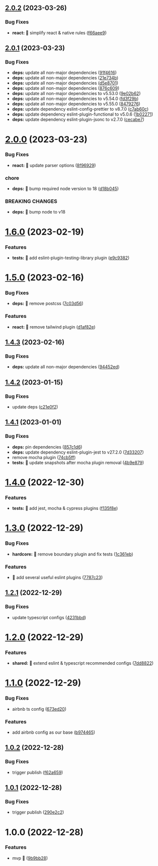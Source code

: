 ## [2.0.2](https://github.com/akhenda/eslint-config-heimdall/compare/v2.0.1...v2.0.2) (2023-03-26)


### Bug Fixes

* **react:** 🐛 simplify react & native rules ([f66aee9](https://github.com/akhenda/eslint-config-heimdall/commit/f66aee927d688a56e7e1a51db7477812044c9e3f))

## [2.0.1](https://github.com/akhenda/eslint-config-heimdall/compare/v2.0.0...v2.0.1) (2023-03-23)


### Bug Fixes

* **deps:** update all non-major dependencies ([91f4616](https://github.com/akhenda/eslint-config-heimdall/commit/91f461605af68d6e50439c6a336b511f5bc5eed4))
* **deps:** update all non-major dependencies ([21e734b](https://github.com/akhenda/eslint-config-heimdall/commit/21e734bd5cfc8649c22835b0f0c48dbd329803e5))
* **deps:** update all non-major dependencies ([d5e8701](https://github.com/akhenda/eslint-config-heimdall/commit/d5e8701afe981c1db4463b9e6999c9160b4e9f70))
* **deps:** update all non-major dependencies ([876c609](https://github.com/akhenda/eslint-config-heimdall/commit/876c60929ba76f224ccd406a046d954a4b2dd8cd))
* **deps:** update all non-major dependencies to v5.53.0 ([9e02b62](https://github.com/akhenda/eslint-config-heimdall/commit/9e02b625e9f8081906d31531fbbeed4a55d87d28))
* **deps:** update all non-major dependencies to v5.54.0 ([fd3f29b](https://github.com/akhenda/eslint-config-heimdall/commit/fd3f29bd27e79d389913443d4af851285b386335))
* **deps:** update all non-major dependencies to v5.55.0 ([8479276](https://github.com/akhenda/eslint-config-heimdall/commit/8479276c7e097f3da4394fd9b1c2249728487aef))
* **deps:** update dependency eslint-config-prettier to v8.7.0 ([c7ab60c](https://github.com/akhenda/eslint-config-heimdall/commit/c7ab60c5843b05b79b98afe40f8e682e9548811d))
* **deps:** update dependency eslint-plugin-functional to v5.0.6 ([1b02271](https://github.com/akhenda/eslint-config-heimdall/commit/1b02271a9d3b9636622616aac593668582c9fd22))
* **deps:** update dependency eslint-plugin-jsonc to v2.7.0 ([cecabe7](https://github.com/akhenda/eslint-config-heimdall/commit/cecabe7d35d7de6a17283abd8f17a92835917a8b))

# [2.0.0](https://github.com/akhenda/eslint-config-heimdall/compare/v1.6.0...v2.0.0) (2023-03-23)


### Bug Fixes

* **react:** 🐛 update parser options ([8f96929](https://github.com/akhenda/eslint-config-heimdall/commit/8f9692949e864d8a13f5d01e2dc47d5895d0d64d))


### chore

* **deps:** 🤖 bump required node version to 18 ([d18b045](https://github.com/akhenda/eslint-config-heimdall/commit/d18b04507b28ad2c17065f55f66dbda9121c9b71))


### BREAKING CHANGES

* **deps:** 🧨 bump node to v18

# [1.6.0](https://github.com/akhenda/eslint-config-heimdall/compare/v1.5.0...v1.6.0) (2023-02-19)


### Features

* **tests:** 🎸 add eslint-plugin-testing-library plugin ([e9c9382](https://github.com/akhenda/eslint-config-heimdall/commit/e9c9382d5d720a761f4263119161af32bb698369))

# [1.5.0](https://github.com/akhenda/eslint-config-heimdall/compare/v1.4.3...v1.5.0) (2023-02-16)


### Bug Fixes

* **deps:** 🐛 remove postcss ([7c03d56](https://github.com/akhenda/eslint-config-heimdall/commit/7c03d566ba3da644571920f3e0755099f95c665c))


### Features

* **react:** 🎸 remove tailwind plugin ([d1af82e](https://github.com/akhenda/eslint-config-heimdall/commit/d1af82e6e51db544122ae09d92cbbc7ec85defa5))

## [1.4.3](https://github.com/akhenda/eslint-config-heimdall/compare/v1.4.2...v1.4.3) (2023-02-16)


### Bug Fixes

* **deps:** update all non-major dependencies ([94452ed](https://github.com/akhenda/eslint-config-heimdall/commit/94452edbd54fae73949cb5c73dffc8e4d60eda23))

## [1.4.2](https://github.com/akhenda/eslint-config-heimdall/compare/v1.4.1...v1.4.2) (2023-01-15)


### Bug Fixes

* update deps ([c21e0f2](https://github.com/akhenda/eslint-config-heimdall/commit/c21e0f205076a731df9cd101ea1d9725035427a7))

## [1.4.1](https://github.com/akhenda/eslint-config-heimdall/compare/v1.4.0...v1.4.1) (2023-01-01)


### Bug Fixes

* **deps:** pin dependencies ([857c1d6](https://github.com/akhenda/eslint-config-heimdall/commit/857c1d6df8a0abadb98216fcb9541cc9b1293f2a))
* **deps:** update dependency eslint-plugin-jest to v27.2.0 ([7d33207](https://github.com/akhenda/eslint-config-heimdall/commit/7d332073957ed6eb34237e1d48b8fac70b29e53c))
* remove mocha plugin ([74cb5ff](https://github.com/akhenda/eslint-config-heimdall/commit/74cb5ff0ac3aa322342decf777e51b39b9ddb009))
* **tests:** 🐛 update snapshots after mocha plugin removal ([4b9e879](https://github.com/akhenda/eslint-config-heimdall/commit/4b9e879fca19903c531f385d53eee3ee3ea934de))

# [1.4.0](https://github.com/akhenda/eslint-config-heimdall/compare/v1.3.0...v1.4.0) (2022-12-30)


### Features

* **tests:** 🎸 add jest, mocha & cypress plugins ([f135f8e](https://github.com/akhenda/eslint-config-heimdall/commit/f135f8e84ac662a97e1448a9e64d091219e128fa))

# [1.3.0](https://github.com/akhenda/eslint-config-heimdall/compare/v1.2.1...v1.3.0) (2022-12-29)


### Bug Fixes

* **hardcore:** 🐛 remove boundary plugin and fix tests ([1c361eb](https://github.com/akhenda/eslint-config-heimdall/commit/1c361eb59990cc294861a571d62d1d70847f29f6))


### Features

* 🎸 add several useful eslint plugins ([7787c23](https://github.com/akhenda/eslint-config-heimdall/commit/7787c237289927f0cd2cd3363899e579ec27e3f8))

## [1.2.1](https://github.com/akhenda/eslint-config-heimdall/compare/v1.2.0...v1.2.1) (2022-12-29)


### Bug Fixes

* update typescript configs ([4231bbd](https://github.com/akhenda/eslint-config-heimdall/commit/4231bbddc2a66cd39fc3a68b96a3efd99ba9d391))

# [1.2.0](https://github.com/akhenda/eslint-config-heimdall/compare/v1.1.0...v1.2.0) (2022-12-29)


### Features

* **shared:** 🎸 extend eslint & typescript recommended configs ([7dd8822](https://github.com/akhenda/eslint-config-heimdall/commit/7dd882212f2d445b9d59d0096fcd842d4fb1d4a3))

# [1.1.0](https://github.com/akhenda/eslint-config-heimdall/compare/v1.0.2...v1.1.0) (2022-12-29)


### Bug Fixes

* airbnb ts config ([673ed20](https://github.com/akhenda/eslint-config-heimdall/commit/673ed20c2d237aac60e33e8c895193185699d2a4))


### Features

* add airbnb config as our base ([b974465](https://github.com/akhenda/eslint-config-heimdall/commit/b9744650cf5dc595f3dcc3d735d4aba73a061653))

## [1.0.2](https://github.com/akhenda/eslint-config-heimdall/compare/v1.0.1...v1.0.2) (2022-12-28)


### Bug Fixes

* trigger publish ([f62a659](https://github.com/akhenda/eslint-config-heimdall/commit/f62a659145ae00f31b1bd67d28e38f49eafe91d0))

## [1.0.1](https://github.com/akhenda/eslint-config-heimdall/compare/v1.0.0...v1.0.1) (2022-12-28)


### Bug Fixes

* trigger publish ([290e2c2](https://github.com/akhenda/eslint-config-heimdall/commit/290e2c2b4a53dfdbe4c8ff60d49a1b60a6e2b26a))

# 1.0.0 (2022-12-28)


### Features

* mvp :tada: ([9b9bb28](https://github.com/akhenda/eslint-config-heimdall/commit/9b9bb280b99d51a02333a19ce40076faf50ec4dc))
